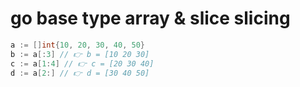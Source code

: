 # go base type array & slice slicing

```go
a := []int{10, 20, 30, 40, 50}
b := a[:3] // 👉 b = [10 20 30]
c := a[1:4] // 👉 c = [20 30 40]
d := a[2:] // 👉 d = [30 40 50]
```
